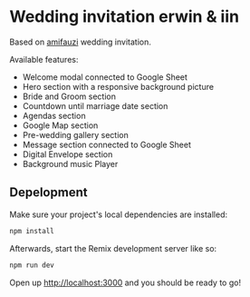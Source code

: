 # Wedding invitation erwin & iin 

Based on [amifauzi](https://github.com/fauzialz/amifauzi.com-open) wedding invitation.

Available features:

- Welcome modal connected to Google Sheet
- Hero section with a responsive background picture
- Bride and Groom section
- Countdown until marriage date section
- Agendas section
- Google Map section
- Pre-wedding gallery section
- Message section connected to Google Sheet
- Digital Envelope section
- Background music Player

## Depelopment

Make sure your project's local dependencies are installed:

```sh
npm install
```

Afterwards, start the Remix development server like so:

```sh
npm run dev
```

Open up [http://localhost:3000](http://localhost:3000) and you should be ready to go!
